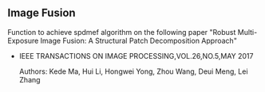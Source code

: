 ## Image Fusion
Function to achieve spdmef algorithm on the following paper "Robust Multi-Exposure Image Fusion: A Structural Patch Decomposition Approach"

- IEEE TRANSACTIONS ON IMAGE PROCESSING,VOL.26,NO.5,MAY 2017

    Authors: Kede Ma, Hui Li, Hongwei Yong, Zhou Wang, Deui Meng, Lei Zhang

